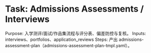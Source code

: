 # Task: Admissions Assessments / Interviews

Purpose: 入学测评/面试/作品集流程与评分表、偏差防控与复核。
Inputs: interviews、portfolios、application_reviews
Steps: 产出 admissions-assessment-plan（admissions-assessment-plan-tmpl.yaml）。
